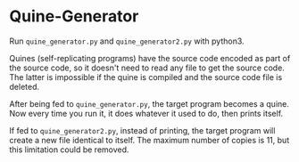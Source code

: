 # Quine-Generator

Run `quine_generator.py` and `quine_generator2.py` with python3.

Quines (self-replicating programs) have the source code encoded as part of the source code, so it doesn't need to read any file to get the source code. The latter is impossible if the quine is compiled and the source code file is deleted.

After being fed to `quine_generator.py`, the target program becomes a quine. Now every time you run it, it does whatever it used to do, then prints itself.

If fed to `quine_generator2.py`, instead of printing, the target program will create a new file identical to itself. The maximum number of copies is 11, but this limitation could be removed.
